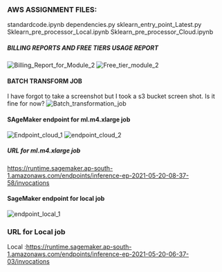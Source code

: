 
### AWS ASSIGNMENT FILES:
standardcode.ipynb
dependencies.py
sklearn_entry_point_Latest.py
Sklearn_pre_processor_Local.ipynb
Sklearn_pre_processor_Cloud.ipynb

##### BILLING REPORTS AND FREE TIERS USAGE REPORT
![Billing_Report_for_Module_2](https://user-images.githubusercontent.com/82746623/119010504-be6b8700-b9b1-11eb-9dcc-f13a90fa7ad2.PNG)
![Free_tier_module_2](https://user-images.githubusercontent.com/82746623/119010521-c4616800-b9b1-11eb-88e5-a9038eb3a61a.PNG)

#### BATCH TRANSFORM JOB
I have forgot to take a screenshot but I took a s3 bucket screen shot. Is it fine for now?
![Batch_transformation_job](https://user-images.githubusercontent.com/82746623/119011190-6e40f480-b9b2-11eb-93fd-53d451dcd5a4.PNG)

#### SAgeMaker endpoint for  ml.m4.xlarge job
![Endpoint_cloud_1](https://user-images.githubusercontent.com/82746623/119011652-e5768880-b9b2-11eb-8731-56990a7db5c3.PNG)
![endpoint_cloud_2](https://user-images.githubusercontent.com/82746623/119011677-ead3d300-b9b2-11eb-8122-967414853963.PNG)

##### URL for ml.m4.xlarge job
https://runtime.sagemaker.ap-south-1.amazonaws.com/endpoints/inference-ep-2021-05-20-08-37-58/invocations

#### SageMaker endpoint for local job
![endpoint_local_1](https://user-images.githubusercontent.com/82746623/119012470-b1e82e00-b9b3-11eb-90b8-8d9af856fb98.PNG)


### URL for Local job
Local :https://runtime.sagemaker.ap-south-1.amazonaws.com/endpoints/inference-ep-2021-05-20-06-37-03/invocations


     


